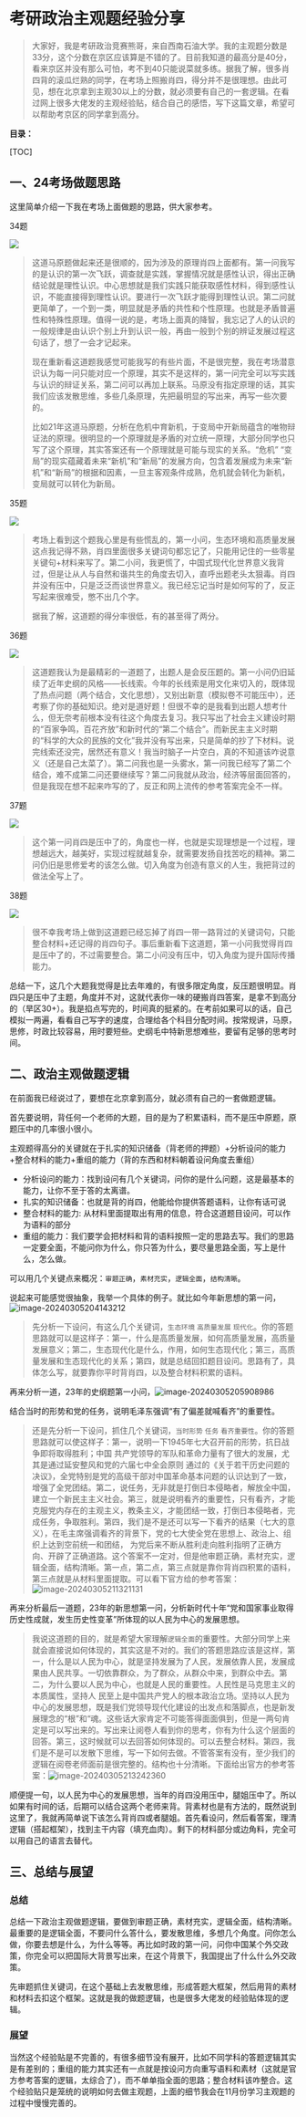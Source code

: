 # 考研政治主观题经验分享

> 大家好，我是考研政治竞赛熊哥，来自西南石油大学。我的主观题分数是33分，这个分数在京区应该算是不错的了。目前我知道的最高分是40分，看来京区并没有那么可怕，考不到40只能说菜就多练。据我了解，很多肖四背的滚瓜烂熟的同学，在考场上照搬肖四，得分并不是很理想。由此可见，想在北京拿到主观30以上的分数，就必须要有自己的一套逻辑。在看过网上很多大佬发的主观经验贴，结合自己的感悟，写下这篇文章，希望可以帮助考京区的同学拿到高分。

**目录：**

[TOC]

## 一、24考场做题思路

这里简单介绍一下我在考场上面做题的思路，供大家参考。

34题

![](https://files.mdnice.com/user/30413/58ef163a-74e9-4dd0-a67e-0829c2e9129b.png)
> 这道马原题做起来还是很顺的，因为涉及的原理肖四上面都有。第一问我写的是认识的第一次飞跃，调查就是实践，掌握情况就是感性认识，得出正确结论就是理性认识。中心思想就是我们实践只能获取感性材料，得到感性认识，不能直接得到理性认识。要进行一次飞跃才能得到理性认识。第二问就更简单了，一个到一类，明显就是矛盾的共性和个性原理。也就是矛盾普遍性和特殊性原理。值得一说的是，考场上面真的降智，我忘记了人的认识的一般规律是由认识个别上升到认识一般，再由一般到个别的辨证发展过程这句话了，想了一会才记起来。
>
> 现在重新看这道题我感觉可能我写的有些片面，不是很完整，我在考场潜意识认为每一问只能对应一个原理，其实不是这样的，第一问完全可以写实践与认识的辩证关系，第二问可以再加上联系。马原没有指定原理的话，其实我们应该发散思维，多些几条原理，先把最明显的写出来，再写一些次要的。
>
> 比如21年这道马原题，分析在危机中育新机，于变局中开新局蕴含的唯物辩证法的原理。很明显的一个原理就是矛盾的对立统一原理，大部分同学也只写了这个原理，其实答案还有一个原理就是可能与现实的关系。“危机” “变局”的现实蕴藏着未来“新机”和“新局”的发展方向，包含着发展成为未来“新机”和“新局”的根据和因素，一旦主客观条件成熟，危机就会转化为新机， 变局就可以转化为新局。

35题

![](https://files.mdnice.com/user/30413/d82cc6f5-89b0-487a-ac3b-1bb90d41254f.png)

> 考场上看到这个题我心里是有些慌乱的，第一小问，生态环境和高质量发展这点我记得不熟，肖四里面很多关键词句都忘记了，只能用记住的一些零星关键句+材料来写了。第二小问，我更慌了，中国式现代化世界意义我背过，但是让从人与自然和谐共生的角度去切入，直呼出题老头太狠毒。肖四并没有压中，只是泛泛而谈世界意义。我已经忘记当时是如何写的了，反正写起来很难受，憋不出几个字。
>
> 据我了解，这道题的得分率很低，有的甚至得了两分。



36题

![](https://files.mdnice.com/user/30413/15b4d93a-c977-4d01-96db-4d8965b23449.png)
> 这道题我认为是最精彩的一道题了，出题人是会反压题的。第一小问仍旧延续了近年史纲的风格——长线索。今年的长线索是用文化来切入的，既体现了热点问题（两个结合，文化思想），又别出新意（模拟卷不可能压中），还考察了你的基础知识。绝对是道好题！但很不幸的是我看到出题人想考什么，但无奈考前根本没有往这个角度去复习。我只写出了社会主义建设时期的“百家争鸣，百花齐放”和新时代的“第二个结合”。而新民主主义时期的“科学的大众的民族的文化”我并没有写出来，只是简单的抄了下材料。说完线索还没完，居然还有意义！我当时脑子一片空白，真的不知道该咋说意义（还是自己太菜了）。第二问我也是一头雾水，第一问我已经写了第二个结合，难不成第二问还要继续写？第二问我就从政治，经济等层面回答的，但是我现在想不起来咋写的了，反正和网上流传的参考答案完全不一样。

37题


![](https://files.mdnice.com/user/30413/3ab6c079-1ae8-4cd0-b7a2-9af1b884b43f.png)
> 这个第一问肖四是压中了的，角度也一样，也就是实现理想是一个过程，理想越远大，越美好，实现过程就越复杂，就需要发扬自找苦吃的精神。第二问仍旧是思修爱考的该怎么做。切入角度为创造有意义的人生，我把背过的做法全写上了。

38题

![](https://files.mdnice.com/user/30413/778fcfdc-42a3-4322-9fb0-790e866d58c3.png)
> 很不幸我考场上做到这道题已经忘掉了肖四一带一路背过的关键词句，只能整合材料+还记得的肖四句子。事后重新看下这道题，第一小问我觉得肖四是压中了的，不过需要整合。第二小问没有压中，切入角度为提升国际传播能力。

总结一下，这几个大题我觉得是比去年难的，有很多限定角度，反压题很明显。肖四只是压中了主题，角度并不对，这就代表你一味的硬搬肖四答案，是拿不到高分的（旱区30+）。我是掐点写完的，时间真的挺紧的。在考前如果可以的话，自己模拟一两遍，看看自己写字的速度，合理给各个科目分配时间。按常规讲，马原，思修，时政比较容易，用时要短些。史纲毛中特新思想难些，要留有足够的思考时间。

## 二、政治主观做题逻辑

在前面我已经说过了，要想在北京拿到高分，就必须有自己的一套做题逻辑。

首先要说明，背任何一个老师的大题，目的是为了积累语料，而不是压中原题，原题压中的几率很小很小。

主观题得高分的关键就在于扎实的知识储备（背老师的押题）+分析设问的能力+整合材料的能力+重组的能力（背的东西和材料朝着设问角度去重组）

* 分析设问的能力：找到设问有几个关键词，问你的是什么问题，这是最基本的能力，让你不至于答的太离谱。
* 扎实的知识储备：也就是背的肖四，他能给你提供答题语料，让你有话可说
* 整合材料的能力: 从材料里面提取出有用的信息，符合这道题目设问，可以作为语料的部分
* 重组的能力：我们要学会把材料和背的语料按照一定的思路去写。我们的思路一定要全面，不能问你为什么，你只答为什么，要尽量思路全面，写上是什么，怎么做。

可以用几个关键点来概况：`审题正确`，`素材充实`，`逻辑全面`，`结构清晰`。

说起来可能感觉很抽象，我举一个具体的例子。就比如今年新思想的第一问，![image-20240305204143212](https://cdn.jsdelivr.net/gh/xubenshan/pic-blog@main/img/image-20240305204143212.png)

> 先分析一下设问，有这么几个关键词，`生态环境` `高质量发展` `现代化`。你的答题思路就可以是这样子：第一，什么是高质量发展，如何高质量发展，高质量发展意义；第二，生态现代化是什么，作用，如何生态现代化；第三，高质量发展和生态现代化的关系；第四，就是总结回扣题目设问。思路有了，具体怎么写，就要靠你平时背肖四，以及整合材料积累的语料。

再来分析一道，23年的史纲题第一小问，![image-20240305205908986](https://cdn.jsdelivr.net/gh/xubenshan/pic-blog@main/img/image-20240305205908986.png)

结合当时的形势和党的任务，说明毛泽东强调“有了偏差就喊看齐”的重要性。

> 还是先分析一下设问，抓住几个关键词，`当时形势` `任务` `看齐重要性`。你的答题思路就可以使这样子：第一，说明一下1945年七大召开前的形势，抗日战争即将取得胜利；中国 共产党领导的军队和革命力量有了很大的发展，尤其是通过延安整风和党的六届七中全会原则 通过的《关于若干历史问题的决议》，全党特别是党的高级干部对中国革命基本问题的认识达到了一致，增强了全党团结。第二，说任务，无非就是打倒日本侵略者，解放全中国，建立一个新民主主义社会。第三，就是说明看齐的重要性，只有看齐，才能克服党内存在的主观主义，教条主义，才能团结一致，打倒日本侵略者，完成任务，争取胜利。第四，我们是不是还可以写一下看齐的结果（七大的意义），在毛主席强调看齐的背景下，党的七大使全党在思想上、政治上、组织上达到空前统一和团结， 为党后来不断从胜利走向胜利指明了正确方向、开辟了正确道路。这个答案不一定对，但是他审题正确，素材充实，逻辑全面，结构清晰。第一点，第二点，第三点就是靠你背肖四积累的语料，第三点就是从材料里面提取。可以看下官方给的参考答案：![image-20240305211321131](https://cdn.jsdelivr.net/gh/xubenshan/pic-blog@main/img/image-20240305211321131.png)

再来分析最后一道题，23年的新思想第一问，分析新时代十年“党和国家事业取得历史性成就，发生历史性变革”所体现的以人民为中心的发展思想。

>  我说这道题的目的，就是希望大家理解`逻辑全面`的重要性。大部分同学上来就会直接说如何体现的，其实这是不对的。我们的答题思路应该是这样，第一，什么是以人民为中心，就是坚持发展为了人民，发展依靠人民，发展成果由人民共享。一切依靠群众，为了群众，从群众中来，到群众中去。第二，为什么要以人民为中心，也就是人民的重要性。人民性是马克思主义的本质属性，坚持人 民至上是中国共产党人的根本政治立场。坚持以人民为中心的发展思想，既是我们党领导现代化建设的出发点和落脚点，也是新发展理念的“根”和“魂。这些话大家肯定不可能答得面面俱到，但是一两句肯定是可以写出来的。写出来让阅卷人看到你的思考，你有为什么这个层面的回答。第三，这时候就可以去回答如何体现的。可以去整合材料。第四，我们是不是可以发散下思维，写一下如何去做。不管答案有没有，至少我们的逻辑在阅卷老师面前是很完整的。结构也十分清晰。下面给出官方的参考答案：![image-20240305213242360](https://cdn.jsdelivr.net/gh/xubenshan/pic-blog@main/img/image-20240305213242360.png)

顺便提一句，以人民为中心的发展思想，当年的肖四没用压中，腿姐压中了。所以如果有时间的话，后期可以结合这两个老师来背。背素材也是有方法的，既然说到这里了，我就再简单说下该怎么背肖四或者腿姐。首先看设问，然后看答案，理清逻辑（搭起框架），找到主干内容（填充血肉）。剩下的材料部分或边角料，完全可以用自己的语言去替代。



## 三、总结与展望

### 总结

总结一下政治主观做题逻辑，要做到审题正确，素材充实，逻辑全面，结构清晰。最重要的是逻辑全面，不要问什么答什么，要发散思维，多想几个角度。问你怎么做，你要去想是什么，为什么等等。再比如时政的第一问，问你中国某个外交政策，你完全可以把国际大背景写出来，在这个背景下，我国提出了什么什么外交政策。

先审题抓住关键词，在这个基础上去发散思维，形成答题大框架，然后用背的素材和材料去扣这个框架。这就是我的做题逻辑，也是很多大佬发的经验贴体现的逻辑。

### 展望

当然这个经验贴是不完善的，有很多细节没有展开，比如不同学科的答题逻辑其实是有差别的；重组的能力其实还有一点就是按设问方向重写语料和素材（这就是官方参考答案的逻辑，太综合了），而不单单指全面的思路；整合材料该咋整合。这个经验贴只是笼统的说明如何去做主观题，上面的细节我会在11月份学习主观题的过程中慢慢完善的。